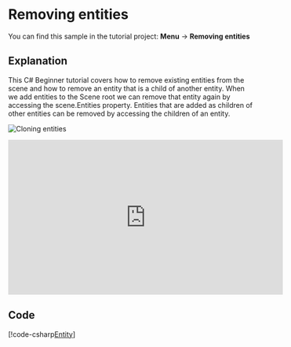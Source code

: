 # Removing entities
You can find this sample in the tutorial project: **Menu** &rarr; **Removing entities** 

## Explanation
This C# Beginner tutorial covers how to remove existing entities from the scene and how to remove an entity that is a child of another entity. When we add entities to the Scene root we can remove that entity again by accessing the scene.Entities property. Entities that are added as children of other entities can be removed by accessing the children of an entity. 

![Cloning entities](media/removing-entity.webp)

<iframe width="560" height="315" src="https://www.youtube.com/embed/TzwGe4RzAb4" frameborder="0" allow="accelerometer; autoplay; encrypted-media; gyroscope; picture-in-picture" allowfullscreen></iframe>

## Code
[!code-csharp[Entity](..\..\..\..\stride\samples\Tutorials\CSharpBeginner\CSharpBeginner\CSharpBeginner.Game\Code\RemoveEntitiesDemo.cs)]
